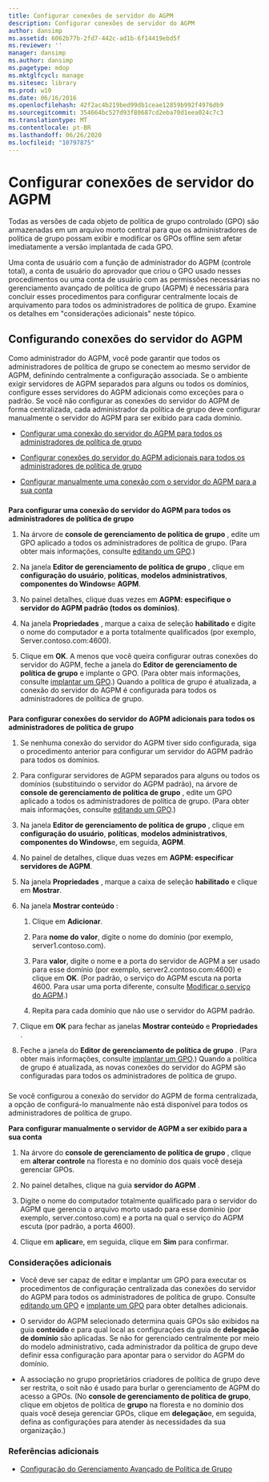 ```yaml
---
title: Configurar conexões de servidor do AGPM
description: Configurar conexões de servidor do AGPM
author: dansimp
ms.assetid: 6062b77b-2fd7-442c-ad1b-6f14419ebd5f
ms.reviewer: ''
manager: dansimp
ms.author: dansimp
ms.pagetype: mdop
ms.mktglfcycl: manage
ms.sitesec: library
ms.prod: w10
ms.date: 06/16/2016
ms.openlocfilehash: 42f2ac4b219bed99db1ceae12859b992f4976db9
ms.sourcegitcommit: 354664bc527d93f80687cd2eba70d1eea024c7c3
ms.translationtype: MT
ms.contentlocale: pt-BR
ms.lasthandoff: 06/26/2020
ms.locfileid: "10797875"
---
```

# Configurar conexões de servidor do AGPM


Todas as versões de cada objeto de política de grupo controlado (GPO) são armazenadas em um arquivo morto central para que os administradores de política de grupo possam exibir e modificar os GPOs offline sem afetar imediatamente a versão implantada de cada GPO.

Uma conta de usuário com a função de administrador do AGPM (controle total), a conta de usuário do aprovador que criou o GPO usado nesses procedimentos ou uma conta de usuário com as permissões necessárias no gerenciamento avançado de política de grupo (AGPM) é necessária para concluir esses procedimentos para configurar centralmente locais de arquivamento para todos os administradores de política de grupo. Examine os detalhes em "considerações adicionais" neste tópico.

## Configurando conexões do servidor do AGPM


Como administrador do AGPM, você pode garantir que todos os administradores de política de grupo se conectem ao mesmo servidor de AGPM, definindo centralmente a configuração associada. Se o ambiente exigir servidores de AGPM separados para alguns ou todos os domínios, configure esses servidores do AGPM adicionais como exceções para o padrão. Se você não configurar as conexões do servidor do AGPM de forma centralizada, cada administrador da política de grupo deve configurar manualmente o servidor do AGPM para ser exibido para cada domínio.

-   [Configurar uma conexão do servidor do AGPM para todos os administradores de política de grupo](#bkmk-defaultarchiveloc)

-   [Configurar conexões do servidor do AGPM adicionais para todos os administradores de política de grupo](#bkmk-additionalarchiveloc)

-   [Configurar manualmente uma conexão com o servidor do AGPM para a sua conta](#bkmk-manuallyconfigurearchiveloc)

### <a href="" id="bkmk-defaultarchiveloc"></a>

**Para configurar uma conexão do servidor do AGPM para todos os administradores de política de grupo**

1.  Na árvore de **console de gerenciamento de política de grupo** , edite um GPO aplicado a todos os administradores de política de grupo. (Para obter mais informações, consulte [editando um GPO](editing-a-gpo-agpm30ops.md).)

2.  Na janela **Editor de gerenciamento de política de grupo** , clique em **configuração do usuário**, **políticas**, **modelos administrativos**, **componentes do Windows**e **AGPM**.

3.  No painel detalhes, clique duas vezes em **AGPM: especifique o servidor do AGPM padrão (todos os domínios)**.

4.  Na janela **Propriedades** , marque a caixa de seleção **habilitado** e digite o nome do computador e a porta totalmente qualificados (por exemplo, Server.contoso.com:4600).

5.  Clique em **OK**. A menos que você queira configurar outras conexões do servidor do AGPM, feche a janela do **Editor de gerenciamento de política de grupo** e implante o GPO. (Para obter mais informações, consulte [implantar um GPO](deploy-a-gpo-agpm30ops.md).) Quando a política de grupo é atualizada, a conexão do servidor do AGPM é configurada para todos os administradores de política de grupo.

### <a href="" id="bkmk-additionalarchiveloc"></a>

**Para configurar conexões do servidor do AGPM adicionais para todos os administradores de política de grupo**

1.  Se nenhuma conexão do servidor do AGPM tiver sido configurada, siga o procedimento anterior para configurar um servidor do AGPM padrão para todos os domínios.

2.  Para configurar servidores de AGPM separados para alguns ou todos os domínios (substituindo o servidor do AGPM padrão), na árvore de **console de gerenciamento de política de grupo** , edite um GPO aplicado a todos os administradores de política de grupo. (Para obter mais informações, consulte [editando um GPO](editing-a-gpo-agpm30ops.md).)

3.  Na janela **Editor de gerenciamento de política de grupo** , clique em **configuração do usuário**, **políticas**, **modelos administrativos**, **componentes do Windows**e, em seguida, **AGPM**.

4.  No painel de detalhes, clique duas vezes em **AGPM: especificar servidores de AGPM**.

5.  Na janela **Propriedades** , marque a caixa de seleção **habilitado** e clique em **Mostrar**.

6.  Na janela **Mostrar conteúdo** :

    1.  Clique em **Adicionar**.

    2.  Para **nome do valor**, digite o nome do domínio (por exemplo, server1.contoso.com).

    3.  Para **valor**, digite o nome e a porta do servidor de AGPM a ser usado para esse domínio (por exemplo, server2.contoso.com:4600) e clique em **OK**. (Por padrão, o serviço do AGPM escuta na porta 4600. Para usar uma porta diferente, consulte [Modificar o serviço do AGPM](modify-the-agpm-service-agpm30ops.md).)

    4.  Repita para cada domínio que não use o servidor do AGPM padrão.

7.  Clique em **OK** para fechar as janelas **Mostrar conteúdo** e **Propriedades** .

8.  Feche a janela do **Editor de gerenciamento de política de grupo** . (Para obter mais informações, consulte [implantar um GPO](deploy-a-gpo-agpm30ops.md).) Quando a política de grupo é atualizada, as novas conexões do servidor do AGPM são configuradas para todos os administradores de política de grupo.

### <a href="" id="bkmk-manuallyconfigurearchiveloc"></a>

Se você configurou a conexão do servidor do AGPM de forma centralizada, a opção de configurá-lo manualmente não está disponível para todos os administradores de política de grupo.

**Para configurar manualmente o servidor de AGPM a ser exibido para a sua conta**

1.  Na árvore do **console de gerenciamento de política de grupo** , clique em **alterar controle** na floresta e no domínio dos quais você deseja gerenciar GPOs.

2.  No painel detalhes, clique na guia **servidor do AGPM** .

3.  Digite o nome do computador totalmente qualificado para o servidor do AGPM que gerencia o arquivo morto usado para esse domínio (por exemplo, server.contoso.com) e a porta na qual o serviço do AGPM escuta (por padrão, a porta 4600).

4.  Clique em **aplicar**e, em seguida, clique em **Sim** para confirmar.

### Considerações adicionais

-   Você deve ser capaz de editar e implantar um GPO para executar os procedimentos de configuração centralizada das conexões do servidor do AGPM para todos os administradores de política de grupo. Consulte [editando um GPO](editing-a-gpo-agpm30ops.md) e [implante um GPO](deploy-a-gpo-agpm30ops.md) para obter detalhes adicionais.

-   O servidor do AGPM selecionado determina quais GPOs são exibidos na guia **conteúdo** e para qual local as configurações da guia de **delegação de domínio** são aplicadas. Se não for gerenciado centralmente por meio do modelo administrativo, cada administrador da política de grupo deve definir essa configuração para apontar para o servidor do AGPM do domínio.

-   A associação no grupo proprietários criadores de política de grupo deve ser restrita, o soit não é usado para burlar o gerenciamento de AGPM do acesso a GPOs. (No **console de gerenciamento de política de grupo**, clique em objetos de política de **grupo** na floresta e no domínio dos quais você deseja gerenciar GPOs, clique em **delegação**e, em seguida, defina as configurações para atender às necessidades da sua organização.)

### Referências adicionais

-   [Configuração do Gerenciamento Avançado de Política de Grupo](configuring-advanced-group-policy-management.md)

 

 





